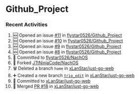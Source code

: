 # Github_Project

### Recent Activities
<!--START_SECTION:activity-->
1. 🆕 Opened an issue [#11](https://github.com/flystar0526/Github_Project/issues/11) in [flystar0526/Github_Project](https://github.com/flystar0526/Github_Project)
2. 🆕 Opened an issue [#10](https://github.com/flystar0526/Github_Project/issues/10) in [flystar0526/Github_Project](https://github.com/flystar0526/Github_Project)
3. 🆕 Opened an issue [#9](https://github.com/flystar0526/Github_Project/issues/9) in [flystar0526/Github_Project](https://github.com/flystar0526/Github_Project)
4. 🆕 Opened an issue [#8](https://github.com/flystar0526/Github_Project/issues/8) in [flystar0526/Github_Project](https://github.com/flystar0526/Github_Project)
5. 📝 Committed to [flystar0526/NachOS](https://github.com/flystar0526/NachOS/commit/eace62b64ee8b9cfc189b00ef123797b313b693f)
6. 🍴 Forked [JTtNinjaCode/NachOS](https://github.com/JTtNinjaCode/NachOS)
7. 🗑️ Deleted a branch `home` in [xLanStar/just-go-web](https://github.com/xLanStar/just-go-web)
8. ➕ Created a new branch [`trip_edit`](https://github.com/xLanStar/just-go-web/tree/trip_edit) in [xLanStar/just-go-web](https://github.com/xLanStar/just-go-web)
9. 📝 Committed to [xLanStar/just-go-web](https://github.com/xLanStar/just-go-web/commit/2a51737d207525fddb68da61ca32d8cbe3d5ab10)
10. 🔀 Merged [PR #18](https://github.com/xLanStar/just-go-web/pull/18) in [xLanStar/just-go-web](https://github.com/xLanStar/just-go-web)
<!--END_SECTION:activity-->
